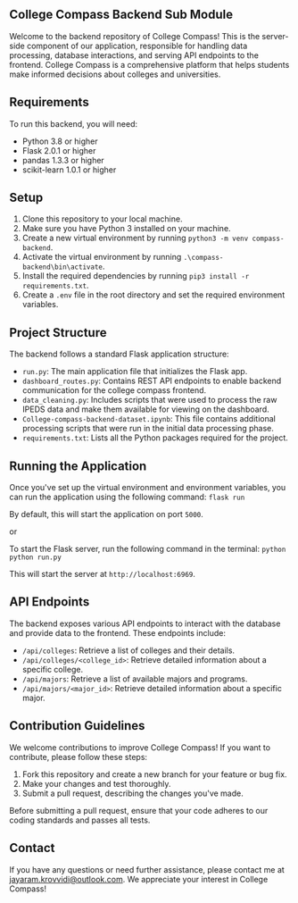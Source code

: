 ## College Compass Backend Sub Module
Welcome to the backend repository of College Compass! This is the server-side component of our application, responsible for handling data processing, database interactions, and serving API endpoints to the frontend. College Compass is a comprehensive platform that helps students make informed decisions about colleges and universities.

## Requirements

To run this backend, you will need:

- Python 3.8 or higher
- Flask 2.0.1 or higher
- pandas 1.3.3 or higher
- scikit-learn 1.0.1 or higher

## Setup

1. Clone this repository to your local machine.
2. Make sure you have Python 3 installed on your machine.
3. Create a new virtual environment by running `python3 -m venv compass-backend`.
4. Activate the virtual environment by running `.\compass-backend\bin\activate`.
5. Install the required dependencies by running `pip3 install -r requirements.txt`.
6. Create a `.env` file in the root directory and set the required environment variables.

## Project Structure

The backend follows a standard Flask application structure:

- `run.py`: The main application file that initializes the Flask app.
- `dashboard_routes.py`: Contains REST API endpoints to enable backend communication for the college compass frontend.
- `data_cleaning.py`: Includes scripts that were used to process the raw IPEDS data and make them available for viewing on the dashboard.
- `College-compass-backend-dataset.ipynb`: This file contains additional processing scripts that were run in the initial data processing phase.
- `requirements.txt`: Lists all the Python packages required for the project.

## Running the Application

Once you've set up the virtual environment and environment variables, you can run the application using the following command: `flask run`

By default, this will start the application on port `5000`.

or

To start the Flask server, run the following command in the terminal: `python python run.py`

This will start the server at `http://localhost:6969`.


## API Endpoints

The backend exposes various API endpoints to interact with the database and provide data to the frontend. These endpoints include:

- `/api/colleges`: Retrieve a list of colleges and their details.
- `/api/colleges/<college_id>`: Retrieve detailed information about a specific college.
- `/api/majors`: Retrieve a list of available majors and programs.
- `/api/majors/<major_id>`: Retrieve detailed information about a specific major.

## Contribution Guidelines

We welcome contributions to improve College Compass! If you want to contribute, please follow these steps:

1. Fork this repository and create a new branch for your feature or bug fix.
2. Make your changes and test thoroughly.
3. Submit a pull request, describing the changes you've made.

Before submitting a pull request, ensure that your code adheres to our coding standards and passes all tests.

## Contact

If you have any questions or need further assistance, please contact me at jayaram.krovvidi@outlook.com. We appreciate your interest in College Compass!

